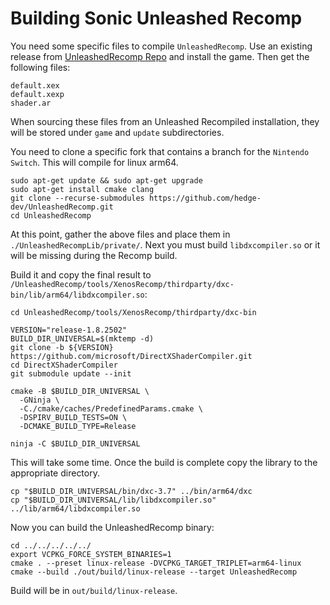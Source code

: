 # Building Sonic Unleashed Recomp

You need some specific files to compile `UnleashedRecomp`. Use an existing release from [UnleashedRecomp Repo](https://github.com/hedge-dev/UnleashedRecomp/releases) and install the game. Then get the following files:

```
default.xex
default.xexp
shader.ar
```
When sourcing these files from an Unleashed Recompiled installation, they will be stored under `game` and `update` subdirectories.

You need to clone a specific fork that contains a branch for the `Nintendo Switch`. This will compile for linux arm64.

```
sudo apt-get update && sudo apt-get upgrade
sudo apt-get install cmake clang
git clone --recurse-submodules https://github.com/hedge-dev/UnleashedRecomp.git
cd UnleashedRecomp
```

At this point, gather the above files and place them in `./UnleashedRecompLib/private/`. Next you must build `libdxcompiler.so` or it will be missing during the Recomp build.

Build it and copy the final result to `/UnleashedRecomp/tools/XenosRecomp/thirdparty/dxc-bin/lib/arm64/libdxcompiler.so`:

```
cd UnleashedRecomp/tools/XenosRecomp/thirdparty/dxc-bin

VERSION="release-1.8.2502"
BUILD_DIR_UNIVERSAL=$(mktemp -d)
git clone -b ${VERSION} https://github.com/microsoft/DirectXShaderCompiler.git
cd DirectXShaderCompiler
git submodule update --init

cmake -B $BUILD_DIR_UNIVERSAL \
  -GNinja \
  -C./cmake/caches/PredefinedParams.cmake \
  -DSPIRV_BUILD_TESTS=ON \
  -DCMAKE_BUILD_TYPE=Release

ninja -C $BUILD_DIR_UNIVERSAL
```

This will take some time. Once the build is complete copy the library to the appropriate directory.

```
cp "$BUILD_DIR_UNIVERSAL/bin/dxc-3.7" ../bin/arm64/dxc
cp "$BUILD_DIR_UNIVERSAL/lib/libdxcompiler.so" ../lib/arm64/libdxcompiler.so
```

Now you can build the UnleashedRecomp binary:

```
cd ../../../../../
export VCPKG_FORCE_SYSTEM_BINARIES=1
cmake . --preset linux-release -DVCPKG_TARGET_TRIPLET=arm64-linux
cmake --build ./out/build/linux-release --target UnleashedRecomp
```

Build will be in `out/build/linux-release`.